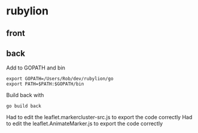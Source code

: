 # rubylion

## front

## back
Add to GOPATH and bin
```
export GOPATH=/Users/Rob/dev/rubylion/go
export PATH=$PATH:$GOPATH/bin
```
Build back with
```
go build back
```

Had to edit the leaflet.markercluster-src.js to export the code correctly
Had to edit the leaflet.AnimateMarker.js to export the code correctly
